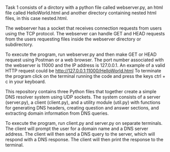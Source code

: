 Task 1 consists of a dirctory with a python file called webserver.py, an html file called HelloWorld.html and another directory containing nested html files, in this case nested.html.

The webserver has a socket that receives connection requests from users using the TCP protocol. The webserver can handle GET and HEAD requests from the users requesting files inside the webserver directory or subdirectory.

To execute the program, run webserver.py and then make GET or HEAD request using Postman or a web browser. The port number associated with the webserver is 11000 and the IP address is 127.0.0.1. An example of a valid HTTP request could be http://127.0.0.1:11000/HelloWorld.html
To terminate the program click on the terminal running the code and press the keys ctrl + c in your keyboard.


This repository contains three Python files that together create a simple DNS resolver system using UDP sockets. The system consists of a server (server.py), a client (client.py), and a utility module (util.py) with functions for generating DNS headers, creating question and answer sections, and extracting domain information from DNS queries.

To execute the program, run client.py and server.py on separate terminals. The client will prompt the user for a domain name and a DNS server address. The client will then send a DNS query to the server, which will respond with a DNS response. The client will then print the response to the terminal.
